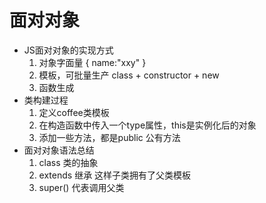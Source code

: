 # 面对对象
- JS面对对象的实现方式
    1. 对象字面量
        {
            name:"xxy"
        }
    2. 模板，可批量生产
        class + constructor + new 
    3. 函数生成
- 类构建过程
    1. 定义coffee类模板
    2. 在构造函数中传入一个type属性，this是实例化后的对象
    3. 添加一些方法，都是public 公有方法
- 面对对象语法总结
    1. class 类的抽象
    2. extends 继承
        这样子类拥有了父类模板
    3. super() 代表调用父类